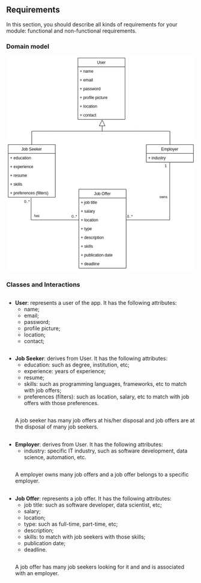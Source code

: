 
## Requirements

In this section, you should describe all kinds of requirements for your module: functional and non-functional requirements.

### Domain model

 <p align="center" justify="center">
  <img src="../images/domain_model.jpg"/>
</p>

### Classes and Interactions
##
- **User**: represents a user of the app. It has the following attributes:
  - name;
  - email;
  - password;
  - profile picture;
  - location;
  - contact;
##
- **Job Seeker**: derives from User. It has the following attributes:
  - education: such as degree, institution, etc;
  - experience: years of experience;
  - resume;
  - skills: such as programming languages, frameworks, etc to match with job offers;
  - preferences (filters): such as location, salary, etc to match with job offers with those preferences.
  ##
  A job seeker has many job offers at his/her disposal and job offers are at the disposal of many job seekers.
##
- **Employer**: derives from User. It has the following attributes:
  - industry: specific IT industry, such as software development, data science, automation, etc.
  ##
  A employer owns many job offers and a job offer belongs to a specific employer.
##
- **Job Offer**: represents a job offer. It has the following attributes:
  - job title: such as software developer, data scientist, etc;
  - salary;
  - location;
  - type: such as full-time, part-time, etc;
  - description;
  - skills: to match with job seekers with those skills;
  - publication date;
  - deadline.
  ##
  A job offer has many job seekers looking for it and and is associated with an employer.
